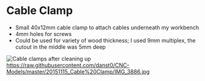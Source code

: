 # Cable Clamp

* Small 40x12mm cable clamp to attach cables underneath
my workbench
* 4mm holes for screws
* Could be used for variety of wood thickness; I used 9mm
multiplex, the cutout in the middle was 5mm deep

![Cable clamps after cleaning up](/IMG_3886.jpg?raw=true "A few clamps")
https://raw.githubusercontent.com/danst0/CNC-Models/master/20151115_Cable%20Clamp/IMG_3886.jpg
